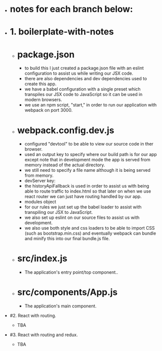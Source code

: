 - # notes for each branch below:

- # 1. boilerplate-with-notes

  - # package.json
    - to build this I just created a package.json file with an eslint configuration to assist us while writing our JSX code.
    - there are also dependencies and dev dependencies used to create this app.
    - we have a babel configuration with a single preset which transpiles our JSX code to JavaScript so it can be used in modern browsers.
    - we use an npm script, "start," in order to run our application with webpack on port 3000.
  - # webpack.config.dev.js
    - configured "devtool" to be able to view our source code in ther browser.
    - used an output key to specify where our build path is for our app except note that in development mode the app is served from memory instead of the actual directory.
    - we still need to specify a file name although it is being served from memory.
    - devServer key:
    - the historyApiFallback is used in order to assist us with being able to route traffic to index.html so that later on when we use react router we can just have routing handled by our app.
    - modules object
    - for our rules we just set up the babel loader to assist with transpiling our JSX to JavaScript.
    - we also set up eslint on our source files to assist us with development.
    - we also use both style and css loaders to be able to import CSS (such as bootstrap.min.css) and eventually webpack can bundle and minify this into our final bundle.js file.
  - # src/index.js
    - The application's entry point/top component..
  - # src/components/App.js
    - The application's main component.

- #2. React with routing.

  - TBA

- #3. React with routing and redux.
  - TBA

